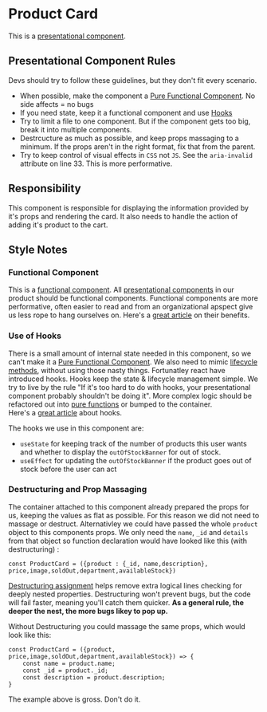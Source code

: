 # Product Card
This is a [presentational component](https://medium.com/@thejasonfile/dumb-components-and-smart-components-e7b33a698d43).
## Presentational Component Rules
Devs should try to follow these guidelines, but they don't fit every scenario. 
* When possible, make the component a [Pure Functional Component](https://logrocket.com/blog/pure-functional-components/). No side affects = no bugs
* If you need state, keep it a functional component and use [Hooks](https://reactjs.org/docs/hooks-overview.html)
* Try to limit a file to one component. But if the component gets too big, break it into multiple components.
* Destrcucture as much as possible, and keep props massaging to a minimum. If the props aren't in the right format, fix that from the parent. 
* Try to keep control of visual effects in `CSS` not `JS`. See the `aria-invalid` attribute on line 33. This is more performative. 


## Responsibility 
This component is responsible for displaying the information provided by it's props and rendering the card. It also needs to handle the action of adding it's product to the cart. 
## Style Notes
### Functional Component
This is a [functional component](https://www.robinwieruch.de/react-function-component/). All [presentational components](https://medium.com/@thejasonfile/dumb-components-and-smart-components-e7b33a698d43) in our product should be functional components. Functional components are more performative, often easier to read and from an organizational apspect give us less rope to hang ourselves on. Here's a [great article](https://blog.logrocket.com/react-functional-components-3-advantages-and-why-you-should-use-them-a570c83adb5e/) on their benefits. 

### Use of Hooks
There is a small amount of internal state needed in this component, so we can't make it a [Pure Functional Component](https://logrocket.com/blog/pure-functional-components/). We also need to mimic [lifecycle methods](https://reactjs.org/docs/state-and-lifecycle.html), without using those nasty things. Fortunatley react have introduced hooks. Hooks keep the state & lifecycle management simple. We try to live by the rule "If it's too hard to do with hooks, your presentational component probably shouldn't be doing it". More complex logic should be refactored out into [pure functions](https://www.sitepoint.com/functional-programming-pure-functions/) or bumped to the container.  
Here's a [great article](https://medium.com/@dan_abramov/making-sense-of-react-hooks-fdbde8803889) about hooks.

The hooks we use in this component are:
*  `useState` for keeping track of the number of products this user wants and whether to display the `outOfStockBanner` for out of stock.
*  `useEffect` for updating the `outOfStockBanner` if the product goes out of stock before the user can act

### Destructuring and Prop Massaging
The container attached to this component already prepared the props for us, keeping the values as flat as possible. For this reason we did not need to massage or destruct.
Alternativley we could have passed the whole `product` object to this components props. We only need the `name`, `_id` and `details` from that object so function declaration would have looked like this (with destructuring) : 
``` 
const ProductCard = ({product : {_id, name,description}, price,image,soldOut,department,availableStock})
```

[Destructuring assignment](https://developer.mozilla.org/en-US/docs/Web/JavaScript/Reference/Operators/Destructuring_assignment) helps remove extra logical lines checking for deeply nested properties. Destructuring won't prevent bugs, but the code will fail faster, meaning you'll catch them quicker.
**As a general rule, the deeper the nest, the more bugs likey to pop up.**

Without Destructuring you could massage the same props, which would look like this: 
```
const ProductCard = ({product, price,image,soldOut,department,availableStock}) => {
    const name = product.name;
    const _id = product._id;
    const description = product.description;
}
```
The example above is gross. Don't do it. 
